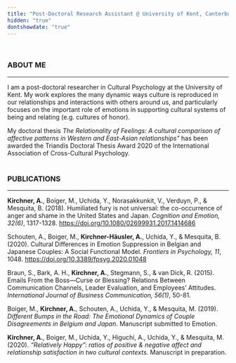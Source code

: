```yaml
---
title: "Post-Doctoral Research Assistant @ University of Kent, Canterbury"
hidden: "true"
dontshowdate: "true"
---
```

&nbsp;
### ABOUT ME
---
I am a post-doctoral researcher in Cultural Psychology at the University of Kent. My work explores the many dynamic ways culture is reproduced in our 
relationships and interactions with others around us, and particularly focuses on the important role of emotions in supporting cultural systems 
of being and relating (e.g. cultures of honor). 

My doctoral thesis *The Relationality of Feelings: A cultural comparison of affective patterns in Western and East-Asian relationships"* has 
been awarded the Triandis Doctoral Thesis Award 2020 of the International Association of Cross-Cultural Psychology.  
&nbsp;
&nbsp;
### PUBLICATIONS
---

**Kirchner, A.**, Boiger, M., Uchida, Y., Norasakkunkit, V., Verduyn, P., & Mesquita, B. (2018). Humiliated fury is not universal: the co-occurrence of anger and shame in the United States and Japan. *Cognition and Emotion, 32(6)*, 1317-1328. https://doi.org/10.1080/02699931.2017.1414686

Schouten, A., Boiger, M., **Kirchner-Häusler, A.**, Uchida, Y., & Mesquita, B. (2020). Cultural Differences in Emotion Suppression in Belgian and Japanese Couples: A Social Functional Model. *Frontiers in Psychology, 11*, 1048. https://doi.org/10.3389/fpsyg.2020.01048

Braun, S., Bark, A. H., **Kirchner, A.**, Stegmann, S., & van Dick, R. (2015). Emails From the Boss—Curse or Blessing? Relations Between Communication Channels, Leader Evaluation, and Employees’ Attitudes. *International Journal of Business Communication, 56(1)*, 50-81.  

Boiger, M., **Kirchner, A.**, Schouten, A., Uchida, Y., & Mesquita, M. (2019). *Different Bumps in the Road: The Emotional Dynamics of Couple Disagreements in Belgium and Japan*. Manuscript submitted to Emotion.  

**Kirchner, A.**, Boiger, M., Uchida, Y., Higuchi, A., Uchida, Y., & Mesquita, M. (2020). *“Relatively Happy”: ratios of positive & negative affect and relationship satisfaction in two cultural contexts.* Manuscript in preparation.  